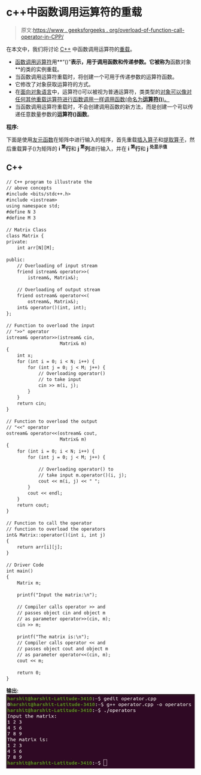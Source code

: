 # c++中函数调用运算符的重载

> 原文:[https://www . geeksforgeeks . org/overload-of-function-call-operator-in-CPP/](https://www.geeksforgeeks.org/overloading-of-function-call-operator-in-cpp/)

在本文中，我们将讨论 [C++](https://www.geeksforgeeks.org/c-plus-plus/) 中函数调用运算符的[重载](https://www.geeksforgeeks.org/function-overloading-c/)。

*   [函数调用运算符](https://www.geeksforgeeks.org/operator-overloading-c/)用**“()”**表示，用于调用函数和传递参数。它被称为**函数对象**的类的实例重载。
*   当函数调用运算符重载时，将创建一个可用于传递参数的运算符函数。
*   它修改了对象获取运算符的方式。
*   在[面向对象语言](https://www.geeksforgeeks.org/object-oriented-programming-in-cpp/)中，运算符()可以被视为普通运算符，类类型的[对象可以像对任何其他重载运算符进行函数调用一样调用函数(命名为**运算符()**)。](https://www.geeksforgeeks.org/c-classes-and-objects/)
*   当函数调用运算符重载时，不会创建调用函数的新方法，而是创建一个可以传递任意数量参数的**运算符()函数**。

**程序:**

下面是使用[友元函数](https://www.geeksforgeeks.org/friend-class-function-cpp/)在矩阵中进行输入的程序，首先重载[插入算子](https://www.geeksforgeeks.org/overloading-stream-insertion-operators-c/)和[提取算子](https://www.geeksforgeeks.org/overloading-stream-insertion-operators-c/)，然后重载算子()为矩阵的 **i <sup>第</sup>行**和 **j <sup>第</sup>列**进行输入，并在 **i <sup>第</sup>行**和 **j <sup>处显示值</sup>**

## C++

```
// C++ program to illustrate the
// above concepts
#include <bits/stdc++.h>
#include <iostream>
using namespace std;
#define N 3
#define M 3

// Matrix Class
class Matrix {
private:
    int arr[N][M];

public:
    // Overloading of input stream
    friend istream& operator>>(
        istream&, Matrix&);

    // Overloading of output stream
    friend ostream& operator<<(
        ostream&, Matrix&);
    int& operator()(int, int);
};

// Function to overload the input
// ">>" operator
istream& operator>>(istream& cin,
                    Matrix& m)
{
    int x;
    for (int i = 0; i < N; i++) {
        for (int j = 0; j < M; j++) {
            // Overloading operator()
            // to take input
            cin >> m(i, j);
        }
    }
    return cin;
}

// Function to overload the output
// "<<" operator
ostream& operator<<(ostream& cout,
                    Matrix& m)
{
    for (int i = 0; i < N; i++) {
        for (int j = 0; j < M; j++) {

            // Overloading operator() to
            // take input m.operator()(i, j);
            cout << m(i, j) << " ";
        }
        cout << endl;
    }
    return cout;
}

// Function to call the operator
// function to overload the operators
int& Matrix::operator()(int i, int j)
{
    return arr[i][j];
}

// Driver Code
int main()
{
    Matrix m;

    printf("Input the matrix:\n");

    // Compiler calls operator >> and
    // passes object cin and object m
    // as parameter operator>>(cin, m);
    cin >> m;

    printf("The matrix is:\n");
    // Compiler calls operator << and
    // passes object cout and object m
    // as parameter operator<<(cin, m);
    cout << m;

    return 0;
}
```

**输出:**
[![](img/1f97cbe4de0ae40543e4fa08e76f5e1a.png)](https://media.geeksforgeeks.org/wp-content/cdn-uploads/20210416101101/Function-call-overloading.jpg)
